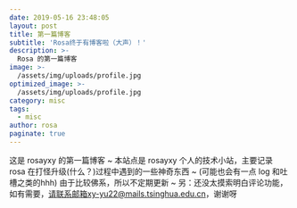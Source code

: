 ```yaml
---
date: 2019-05-16 23:48:05
layout: post
title: 第一篇博客
subtitle: 'Rosa终于有博客啦（大声）！'
description: >-
  Rosa 的第一篇博客
image: >-
  /assets/img/uploads/profile.jpg
optimized_image: >-
  /assets/img/uploads/profile.jpg
category: misc
tags:
  - misc
author: rosa
paginate: true
---
```

  这是 rosayxy 的第一篇博客 ~ 本站点是 rosayxy 个人的技术小站，主要记录 rosa 在打怪升级(什么？)过程中遇到的一些神奇东西 ~ (可能也会有一点 log 和吐槽之类的hhh) 由于比较佛系，所以不定期更新 ~
  另：还没太摸索明白评论功能，如有需要，请联系邮箱xy-yu22@mails.tsinghua.edu.cn，谢谢呀